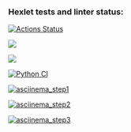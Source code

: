### Hexlet tests and linter status:
[![Actions Status](https://github.com/Dddarknight/python-project-lvl3/workflows/hexlet-check/badge.svg)](https://github.com/Dddarknight/python-project-lvl3/actions)

<a href="https://codeclimate.com/github/Dddarknight/python-project-lvl3/maintainability"><img src="https://api.codeclimate.com/v1/badges/7ba6dc8f87fb8431d54f/maintainability" /></a>

<a href="https://codeclimate.com/github/Dddarknight/python-project-lvl3/test_coverage"><img src="https://api.codeclimate.com/v1/badges/7ba6dc8f87fb8431d54f/test_coverage" /></a>

[![Python CI](https://github.com/Dddarknight/python-project-lvl3/actions/workflows/pyci.yml/badge.svg)](https://github.com/Dddarknight/python-project-lvl3/actions)

[![asciinema_step1](https://asciinema.org/a/mpgCKj8KaZyE5JJGfkL1MBsEy.svg)](https://asciinema.org/a/mpgCKj8KaZyE5JJGfkL1MBsEy)

[![asciinema_step2](https://asciinema.org/a/0d2igGbXoD5h0WSXhX0LzkxMb.svg)](https://asciinema.org/a/0d2igGbXoD5h0WSXhX0LzkxMb)

[![asciinema_step3](https://asciinema.org/a/LrehifumKUiXAHLdsH0DpGip2.svg)](https://asciinema.org/a/LrehifumKUiXAHLdsH0DpGip2)
